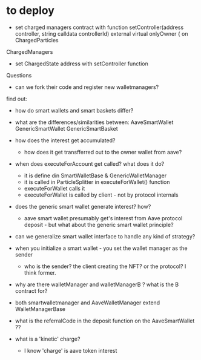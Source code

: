 


# to deploy

- set charged managers contract with
function setController(address controller, string calldata controllerId) external virtual onlyOwner {
on ChargedParticles

ChargedManagers

- set ChargedState address with setController function

Questions
- can we fork their code and register new walletmanagers? 

find out:
- how do smart wallets and smart baskets differ?
- what are the differences/similarities between:
AaveSmartWallet
GenericSmartWallet
GenericSmartBasket

- how does the interest get accumulated?
    - how does it get transfferred out to the owner wallet from aave?

- when does executeForAccount get called? what does it do?
    - it is define din SmartWalletBase & GenericWalletManager
    - it is called in ParticleSplitter in executeForWallet() function
    - executeForWallet calls it
    - executeForWallet is called by client - not by protocol internals

- does the generic smart wallet generate interest? how?
    - aave smart wallet presumably get's interest from Aave protocol deposit - but what about the generic smart wallet principle?

- can we generalize smart wallet interface to handle any kind of strategy?

- when you initialize a smart wallet - you set the wallet manager as the sender
    - who is the sender? the client creating the NFT? or the protocol? I think former.

- why are there walletManager and walletManagerB ? what is the B contract for?

- both smartwalletmanager and AaveWalletManager extend WalletManagerBase

- what is the referralCode in the deposit function on the AaveSmartWallet ??

- what is a 'kinetic' charge?
    - I know 'charge' is aave token interest